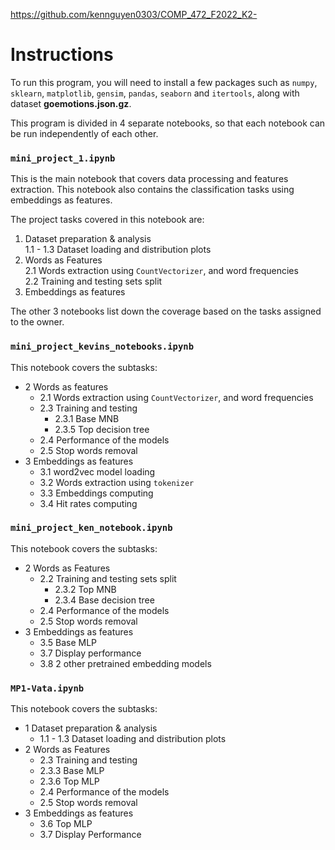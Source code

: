 https://github.com/kennguyen0303/COMP_472_F2022_K2-  
  
# Instructions
To run this program, you will need to install a few packages such as `numpy`, `sklearn`, `matplotlib`, `gensim`, `pandas`, `seaborn` and `itertools`, along with dataset **goemotions.json.gz**.

This program is divided in 4 separate notebooks, so that each notebook can be run independently of each other. 
  
### `mini_project_1.ipynb`
This is the main notebook that covers data processing and features extraction. This notebook also contains the classification tasks using embeddings as features.  

The project tasks covered in this notebook are:
1. Dataset preparation & analysis  
    1.1 - 1.3 Dataset loading and distribution plots
2. Words as Features   
    2.1 Words extraction using `CountVectorizer`, and word frequencies  
    2.2 Training and testing sets split
3. Embeddings as features
    
The other 3 notebooks list down the coverage based on the tasks assigned to the owner.
    
### `mini_project_kevins_notebooks.ipynb`
This notebook covers the subtasks:  
- 2 Words as features  
    - 2.1 Words extraction using `CountVectorizer`, and word frequencies  
    - 2.3 Training and testing
        - 2.3.1 Base MNB  
        - 2.3.5 Top decision tree  
    - 2.4 Performance of the models  
    - 2.5 Stop words removal  
- 3 Embeddings as features  
    - 3.1 word2vec model loading  
    - 3.2 Words extraction using `tokenizer`  
    - 3.3 Embeddings computing  
    - 3.4 Hit rates computing  
    
### `mini_project_ken_notebook.ipynb`
This notebook covers the subtasks:
- 2 Words as Features   
    - 2.2 Training and testing sets split  
        - 2.3.2 Top MNB
        - 2.3.4 Base decision tree
    - 2.4 Performance of the models  
    - 2.5 Stop words removal
- 3 Embeddings as features 
    - 3.5 Base MLP
    - 3.7 Display performance
    - 3.8 2 other pretrained embedding models

### `MP1-Vata.ipynb`
This notebook covers the subtasks:
- 1 Dataset preparation & analysis  
    - 1.1 - 1.3 Dataset loading and distribution plots
- 2 Words as Features   
    - 2.3 Training and testing  
    - 2.3.3 Base MLP  
    - 2.3.6 Top MLP
    - 2.4 Performance of the models  
    - 2.5 Stop words removal
- 3 Embeddings as features 
    - 3.6 Top MLP
    - 3.7 Display Performance